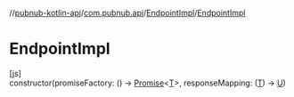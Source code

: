 //[pubnub-kotlin-api](../../../index.md)/[com.pubnub.api](../index.md)/[EndpointImpl](index.md)/[EndpointImpl](-endpoint-impl.md)

# EndpointImpl

[js]\
constructor(promiseFactory: () -&gt; [Promise](https://kotlinlang.org/api/core/kotlin-stdlib/kotlin.js/-promise/index.html)&lt;[T](index.md)&gt;, responseMapping: ([T](index.md)) -&gt; [U](index.md))
